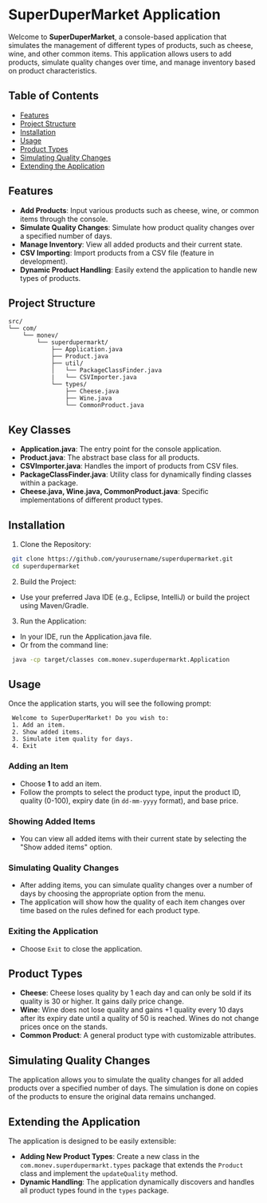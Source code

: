 # SuperDuperMarket Application
Welcome to **SuperDuperMarket**, a console-based application that simulates the management of different types of products, such as cheese, wine, and other common items. This application allows users to add products, simulate quality changes over time, and manage inventory based on product characteristics.

## Table of Contents
- [Features](#features)
- [Project Structure](#project-structure)
- [Installation](#installation)
- [Usage](#usage)
- [Product Types](#product-types)
- [Simulating Quality Changes](#simulating-quality-changes)
- [Extending the Application](#extending-the-application)
## Features
- **Add Products**: Input various products such as cheese, wine, or common items through the console.
- **Simulate Quality Changes**: Simulate how product quality changes over a specified number of days.
- **Manage Inventory**: View all added products and their current state.
- **CSV Importing**: Import products from a CSV file (feature in development).
- **Dynamic Product Handling**: Easily extend the application to handle new types of products.
## Project Structure
```
src/
└── com/
    └── monev/
        └── superdupermarkt/
            ├── Application.java
            ├── Product.java
            ├── util/
            │   └── PackageClassFinder.java
            |   └── CSVImporter.java
            └── types/
                ├── Cheese.java
                ├── Wine.java
                └── CommonProduct.java
```
## Key Classes
- **Application.java**: The entry point for the console application.
- **Product.java**: The abstract base class for all products.
- **CSVImporter.java**: Handles the import of products from CSV files.
- **PackageClassFinder.java**: Utility class for dynamically finding classes within a package.
- **Cheese.java, Wine.java, CommonProduct.java**: Specific implementations of different product types.
## Installation
1. Clone the Repository:

```bash
 git clone https://github.com/yourusername/superdupermarket.git
 cd superdupermarket
```
2. Build the Project:

- Use your preferred Java IDE (e.g., Eclipse, IntelliJ) or build the project using Maven/Gradle.
3. Run the Application:

- In your IDE, run the Application.java file.
- Or from the command line:
```bash
 java -cp target/classes com.monev.superdupermarkt.Application
```
## Usage
Once the application starts, you will see the following prompt:

```
 Welcome to SuperDuperMarket! Do you wish to:
 1. Add an item.
 2. Show added items.
 3. Simulate item quality for days.
 4. Exit
```
### Adding an Item
- Choose **1** to add an item.
- Follow the prompts to select the product type, input the product ID, quality (0-100), expiry date (in `dd-mm-yyyy` format), and base price.
### Showing Added Items
- You can view all added items with their current state by selecting the "Show added items" option.
### Simulating Quality Changes
- After adding items, you can simulate quality changes over a number of days by choosing the appropriate option from the menu.
- The application will show how the quality of each item changes over time based on the rules defined for each product type.
### Exiting the Application
- Choose `Exit` to close the application.
## Product Types
- **Cheese**: Cheese loses quality by 1 each day and can only be sold if its quality is 30 or higher. It gains daily price change.
- **Wine**: Wine does not lose quality and gains +1 quality every 10 days after its expiry date until a quality of 50 is reached. Wines do not change prices once on the stands.
- **Common Product**: A general product type with customizable attributes.
## Simulating Quality Changes
The application allows you to simulate the quality changes for all added products over a specified number of days. The simulation is done on copies of the products to ensure the original data remains unchanged.

## Extending the Application
The application is designed to be easily extensible:

- **Adding New Product Types**: Create a new class in the `com.monev.superdupermarkt.types` package that extends the `Product` class and implement the `updateQuality` method.
- **Dynamic Handling**: The application dynamically discovers and handles all product types found in the `types` package.
